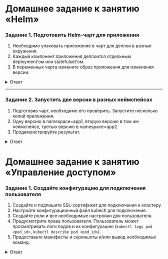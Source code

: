 # Домашнее задание к занятию «Helm»

### Задание 1. Подготовить Helm-чарт для приложения

1. Необходимо упаковать приложение в чарт для деплоя в разные окружения. 
2. Каждый компонент приложения деплоится отдельным deployment’ом или statefulset’ом.
3. В переменных чарта измените образ приложения для изменения версии.

<details>
<summary>Ответ</summary>
<br>   

[deployment](/nginx/templates/deployment.yaml)   
[nginx values](/nginx/nginx.yaml)   
[multitool values](/nginx/multitool.yaml)  

</details>

------
### Задание 2. Запустить две версии в разных неймспейсах

1. Подготовив чарт, необходимо его проверить. Запуститe несколько копий приложения.
2. Одну версию в namespace=app1, вторую версию в том же неймспейсе, третью версию в namespace=app2.
3. Продемонстрируйте результат.

<details>
<summary>Ответ</summary>
<br>   

Проверяем манифесты и values   

```   
➜  devops-netology git:(k8s_dz10) ✗ helm lint netology-app -f nginx/nginx.yaml               
==> Linting netology-app
Error unable to check Chart.yaml file in chart: stat netology-app/Chart.yaml: no such file or directory

Error: 1 chart(s) linted, 1 chart(s) failed
➜  devops-netology git:(k8s_dz10) ✗ helm lint netology-app -f nginx/multitool.yaml 
==> Linting netology-app
Error unable to check Chart.yaml file in chart: stat netology-app/Chart.yaml: no such file or directory

Error: 1 chart(s) linted, 1 chart(s) failed

```   
Ставим первую версию в ns app1
````   
➜  nginx git:(k8s_dz10) ✗ cat Chart.yaml | grep appVersion
appVersion: "1.0.0"

➜  devops-netology git:(k8s_dz10) ✗ helm upgrade --install --atomic netology-app-front nginx/ --namespace app1 -f nginx/nginx.yaml
Release "netology-app-front" does not exist. Installing it now.
NAME: netology-app-front
LAST DEPLOYED: Sat Nov 25 08:49:48 2023
NAMESPACE: app1
STATUS: deployed
REVISION: 1
NOTES:
1. Get the application URL by running these commands:
  export POD_NAME=$(kubectl get pods --namespace app1 -l "app.kubernetes.io/name=netology-app,app.kubernetes.io/instance=netology-app-front" -o jsonpath="{.items[0].metadata.name}")
  export CONTAINER_PORT=$(kubectl get pod --namespace app1 $POD_NAME -o jsonpath="{.spec.containers[0].ports[0].containerPort}")
  echo "Visit http://127.0.0.1:8080 to use your application"
  kubectl --namespace app1 port-forward $POD_NAME 8080:$CONTAINER_PORT
➜  devops-netology git:(k8s_dz10) ✗ helm upgrade --install --atomic netology-app-back nginx/ --namespace app1 -f nginx/multitool.yaml
Release "netology-app-back" has been upgraded. Happy Helming!
NAME: netology-app-back
LAST DEPLOYED: Sat Nov 25 08:50:13 2023
NAMESPACE: app1
STATUS: deployed
REVISION: 2
NOTES:
1. Get the application URL by running these commands:
  export POD_NAME=$(kubectl get pods --namespace app1 -l "app.kubernetes.io/name=netology-app,app.kubernetes.io/instance=netology-app-back" -o jsonpath="{.items[0].metadata.name}")
  export CONTAINER_PORT=$(kubectl get pod --namespace app1 $POD_NAME -o jsonpath="{.spec.containers[0].ports[0].containerPort}")
  echo "Visit http://127.0.0.1:8080 to use your application"
  kubectl --namespace app1 port-forward $POD_NAME 8080:$CONTAINER_PORT
➜  devops-netology git:(k8s_dz10) ✗ kubectl -n app1 get pods                                                                     
NAME                     READY   STATUS    RESTARTS   AGE
nginx-5994654c77-5b6zb   1/1     Running   0          33s
multitool-0              1/1     Running   0          8s

````   
Обновляем версию приложения до 1.1.0

````  
➜  devops-netology git:(k8s_dz10) ✗ cat nginx/Chart.yaml | grep appVersion
appVersion: "1.1.0"
➜  devops-netology git:(k8s_dz10) ✗ helm upgrade --install --atomic netology-app-back nginx/ --namespace app1 -f nginx/multitool.yaml
Release "netology-app-back" has been upgraded. Happy Helming!
NAME: netology-app-back
LAST DEPLOYED: Sat Nov 25 09:09:36 2023
NAMESPACE: app1
STATUS: deployed
REVISION: 4
➜  devops-netology git:(k8s_dz10) ✗ helm upgrade --install --atomic netology-app-front nginx/ --namespace app1 -f nginx/nginx.yaml   
Release "netology-app-front" has been upgraded. Happy Helming!
NAME: netology-app-front
LAST DEPLOYED: Sat Nov 25 09:09:42 2023
NAMESPACE: app1
STATUS: deployed
REVISION: 3
➜  devops-netology git:(k8s_dz10) ✗ kubectl -n app1 get pods
NAME                     READY   STATUS    RESTARTS   AGE
nginx-5994654c77-9278j   1/1     Running   0          60s
multitool-0              1/1     Running   0          44s

````   
Ставим третью версию в ns app2

````   
➜  devops-netology git:(k8s_dz10) ✗ cat nginx/Chart.yaml | grep appVersion
appVersion: "1.1.2"
➜  devops-netology git:(k8s_dz10) ✗ helm upgrade --install --atomic netology-app-front nginx/ --namespace app2 -f nginx/nginx.yaml
Release "netology-app-front" does not exist. Installing it now.
NAME: netology-app-front
LAST DEPLOYED: Sat Nov 25 09:13:25 2023
NAMESPACE: app2
STATUS: deployed
REVISION: 1
➜  devops-netology git:(k8s_dz10) ✗ helm upgrade --install --atomic netology-app-back nginx/ --namespace app2 -f nginx/multitool.yaml
Release "netology-app-back" does not exist. Installing it now.
NAME: netology-app-back
LAST DEPLOYED: Sat Nov 25 09:13:42 2023
NAMESPACE: app2
STATUS: deployed
REVISION: 1
➜  devops-netology git:(k8s_dz10) ✗ kubectl -n app2 get pods                                                                  
NAME                     READY   STATUS    RESTARTS   AGE
nginx-5994654c77-gkvcg   1/1     Running   0          26s
multitool-0              1/1     Running   0          9s

````   

</details>


















# Домашнее задание к занятию «Управление доступом»

### Задание 1. Создайте конфигурацию для подключения пользователя

1. Создайте и подпишите SSL-сертификат для подключения к кластеру.
2. Настройте конфигурационный файл kubectl для подключения.
3. Создайте роли и все необходимые настройки для пользователя.
4. Предусмотрите права пользователя. Пользователь может просматривать логи подов и их конфигурацию (`kubectl logs pod <pod_id>`, `kubectl describe pod <pod_id>`).
5. Предоставьте манифесты и скриншоты и/или вывод необходимых команд.

<details>
<summary>Ответ</summary>
<br>   

[role](/role.yaml)   
[rolebinding](/rolebinding.yaml)   


Создаем SSL-сертификат
````    
netology@microk8s:~/k8s$ openssl genrsa -out test.key 2048
netology@microk8s:~/k8s$openssl req -new -key test.key -out test.csr -subj "/CN=test/O=ops"
netology@microk8s:~/k8s$sudo openssl x509 -req -in test.csr -CA /var/snap/microk8s/current/certs/ca.crt -CAkey /var/snap/microk8s/current/certs/ca.key -out test.crt -days 365  
netology@microk8s:~/k8s$ ls
test.crt  test.csr  test.key

````
Настраиваем конфигурационный файл kubectl

````   
netology@microk8s:~/k8s$ kubectl config set-credentials test --client-certificate=test.crt --client-key=test.key --embed-certs=true
User "test" set.

netology@microk8s:~/k8s$ kubectl config set-context test --cluster=microk8s-cluster --user=test
Context "test" created.

netology@microk8s:~/k8s$ kubectl config get-contexts 
CURRENT   NAME       CLUSTER            AUTHINFO   NAMESPACE
*         microk8s   microk8s-cluster   admin      
          test       microk8s-cluster   test       

netology@microk8s:~/k8s$ kubectl config use-context test
Switched to context "test".

netology@microk8s:~/k8s$ kubectl config get-contexts 
CURRENT   NAME       CLUSTER            AUTHINFO   NAMESPACE
          microk8s   microk8s-cluster   admin      
*         test       microk8s-cluster   test       

````   
Создаем роли и необходимые настройки   

~~~
netology@microk8s:~/k8s$ kubectl create ns test
namespace/test created
netology@microk8s:~/k8s$ kubectl -n test create -f role.yaml
role.rbac.authorization.k8s.io/logs-config-reader created
netology@microk8s:~/k8s$ kubectl -n test get role
NAME                 CREATED AT
logs-config-reader   2023-11-21T05:38:23Z
netology@microk8s:~/k8s$ kubectl -n test create -f roleb.yaml 
rolebinding.rbac.authorization.k8s.io/logs-config-reader created
netology@microk8s:~/k8s$ kubectl -n test get rolebindings  
NAME                 ROLE                      AGE
logs-config-reader   Role/logs-config-reader   12s

netology@microk8s:~/k8s$ kubectl -n test get pods
NAME                     READY   STATUS    RESTARTS   AGE
nginx-7854ff8877-q59bs   1/1     Running   0          5m37s
netology@microk8s:~/k8s$ kubectl -n test get logs nginx-7854ff8877-q59bs
error: the server doesn't have a resource type "logs"
netology@microk8s:~/k8s$ kubectl -n test logs nginx-7854ff8877-q59bs
/docker-entrypoint.sh: /docker-entrypoint.d/ is not empty, will attempt to perform configuration
/docker-entrypoint.sh: Looking for shell scripts in /docker-entrypoint.d/
/docker-entrypoint.sh: Launching /docker-entrypoint.d/10-listen-on-ipv6-by-default.sh
10-listen-on-ipv6-by-default.sh: info: Getting the checksum of /etc/nginx/conf.d/default.conf
10-listen-on-ipv6-by-default.sh: info: Enabled listen on IPv6 in /etc/nginx/conf.d/default.conf
/docker-entrypoint.sh: Sourcing /docker-entrypoint.d/15-local-resolvers.envsh
/docker-entrypoint.sh: Launching /docker-entrypoint.d/20-envsubst-on-templates.sh
/docker-entrypoint.sh: Launching /docker-entrypoint.d/30-tune-worker-processes.sh
/docker-entrypoint.sh: Configuration complete; ready for start up
2023/11/21 05:41:42 [notice] 1#1: using the "epoll" event method
2023/11/21 05:41:42 [notice] 1#1: nginx/1.25.3
2023/11/21 05:41:42 [notice] 1#1: built by gcc 12.2.0 (Debian 12.2.0-14) 
2023/11/21 05:41:42 [notice] 1#1: OS: Linux 5.15.0-88-generic
2023/11/21 05:41:42 [notice] 1#1: getrlimit(RLIMIT_NOFILE): 65536:65536
2023/11/21 05:41:42 [notice] 1#1: start worker processes
2023/11/21 05:41:42 [notice] 1#1: start worker process 30
2023/11/21 05:41:42 [notice] 1#1: start worker process 31
2023/11/21 05:41:42 [notice] 1#1: start worker process 32
2023/11/21 05:41:42 [notice] 1#1: start worker process 33

   
~~~   



</details>   
